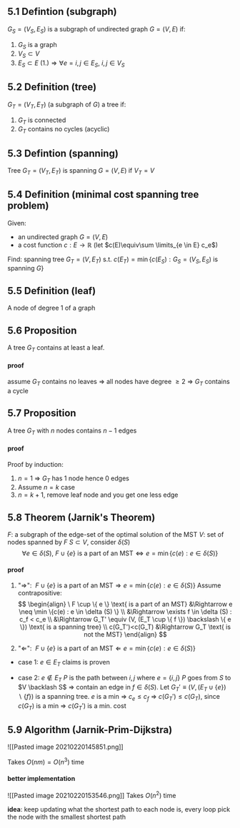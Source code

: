 ## 5.1 Defintion (subgraph)
$G_S = (V_S, E_S)$ is a subgraph of undirected graph $G=(V,E)$ if:
1. $G_S$ is a graph
2. $V_S \subset V$
3. $E_S \subset E$
$(1.) \Rightarrow  \forall e={i,j} \in E_S, \ i,j \in V_S$


## 5.2 Definition (tree)
$G_T=(V_T, E_T)$ (a subgraph of $G$) a tree if:
1. $G_T$ is connected
2. $G_T$ contains no cycles (acyclic)

## 5.3 Defintion (spanning)
Tree $G_T=(V_T, E_T)$ is spanning $G=(V,E)$ if $V_T=V$

## 5.4 Definition (minimal cost spanning tree problem)
Given:
- an undirected graph $G=(V,E)$
- a cost function $c: E \rightarrow \mathbb{R}$ (let $c(E)\equiv\sum \limits_{e \in E} c_e$)

Find: 
spanning tree $G_T=(V,E_T)$ s.t. $c(E_T) = \min \{ c(E_S) : G_S=(V_S,E_S) \text{ is spanning } G\}$

## 5.5 Definition (leaf)
A node of degree 1 of a graph

## 5.6 Proposition

A tree $G_T$ contains at least a leaf.

#### proof
assume $G_T$ contains no leaves => all nodes have degree $\geq 2$ => $G_T$ contains a cycle

## 5.7 Proposition
A tree $G_T$ with $n$ nodes contains $n-1$ edges

#### proof
Proof by induction:
1. $n=1$ => $G_T$ has $1$ node hence $0$ edges
2. Assume $n=k$ case
3. $n=k+1$, remove leaf node and you get one less edge

## 5.8 Theorem (Jarnik's Theorem)
$F$: a subgraph of the edge-set of the optimal solution of the MST
$V$: set of nodes spanned by $F$
$S \subset V$, consider $\delta (S)$
$$ 
\forall e \in \delta (S), \ F \cup \{ e \} \text{ is a part of an MST} \Leftrightarrow e= \min \{c(e) : e \in \delta (S) \}
$$

#### proof
1. "$\Rightarrow$": $\ F \cup \{ e \} \text{ is a part of an MST} \Rightarrow e= \min \{c(e) : e \in \delta (S) \}$
Assume contrapositive:
$$
\begin{align}
\ F \cup \{ e \} \text{ is a part of an MST} &\Rightarrow e \neq \min \{c(e) : e \in \delta (S) \} \\
&\Rightarrow \exists f \in \delta (S) : c_f < c_e \\
&\Rightarrow G_T' \equiv (V, (E_T \cup \{ f \}) \backslash \{ e \}) \text{ is a spanning tree} \\
c(G_T')<c(G_T) &\Rightarrow G_T \text{ is not the MST}
\end{align}
$$

2. "$\Leftarrow$": $\ F \cup \{ e \} \text{ is a part of an MST} \Leftarrow e= \min \{c(e) : e \in \delta (S) \}$
- case 1: $e \in E_T$
claims is proven

- case 2: $e \notin E_T$
$P$ is the path between $i,j$ where $e= \{ i,j\}$
$P$ goes from $S$ to $V \backlash S$ => contain an edge in $f \in \delta (S)$. Let $G_T' \equiv (V, (E_T \cup \{ e \}) \backslash \{f \})$ is a spanning tree. $e$ is a min => $c_e \leq c_f$ => $c(G_T') \leq c(G_T)$, since $c(G_T)$ is a min => $c(G_T')$ is a min. cost

## 5.9 Algorithm (Jarnik-Prim-Dijkstra)
![[Pasted image 20210220145851.png]]

Takes $O(nm)=O(n^3)$ time

#### better implementation
![[Pasted image 20210220153546.png]]
Takes $O(n^2)$ time

**idea**: keep updating what the shortest path to each node is, every loop pick the node with the smallest shortest path